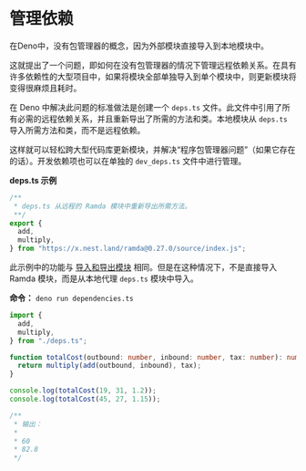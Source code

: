 # 管理依赖

在Deno中，没有包管理器的概念，因为外部模块直接导入到本地模块中。

这就提出了一个问题，即如何在没有包管理器的情况下管理远程依赖关系。在具有许多依赖性的大型项目中，如果将模块全部单独导入到单个模块中，则更新模块将变得很麻烦且耗时。

在 Deno 中解决此问题的标准做法是创建一个 `deps.ts` 文件。此文件中引用了所有必需的远程依赖关系，并且重新导出了所需的方法和类。本地模块从 `deps.ts` 导入所需方法和类，而不是远程依赖。

这样就可以轻松跨大型代码库更新模块，并解决“程序包管理器问题”（如果它存在的话）。开发依赖项也可以在单独的 `dev_deps.ts` 文件中进行管理。

**deps.ts 示例**

```ts
/**
 * deps.ts 从远程的 Ramda 模块中重新导出所需方法。
 **/
export {
  add,
  multiply,
} from "https://x.nest.land/ramda@0.27.0/source/index.js";
```

此示例中的功能与 [导入和导出模块](./import_export.md) 相同。但是在这种情况下，不是直接导入 Ramda 模块，而是从本地代理 `deps.ts` 模块中导入。

**命令：** `deno run dependencies.ts`

```ts
import {
  add,
  multiply,
} from "./deps.ts";

function totalCost(outbound: number, inbound: number, tax: number): number {
  return multiply(add(outbound, inbound), tax);
}

console.log(totalCost(19, 31, 1.2));
console.log(totalCost(45, 27, 1.15));

/**
 * 输出：
 *
 * 60
 * 82.8
 */
```

